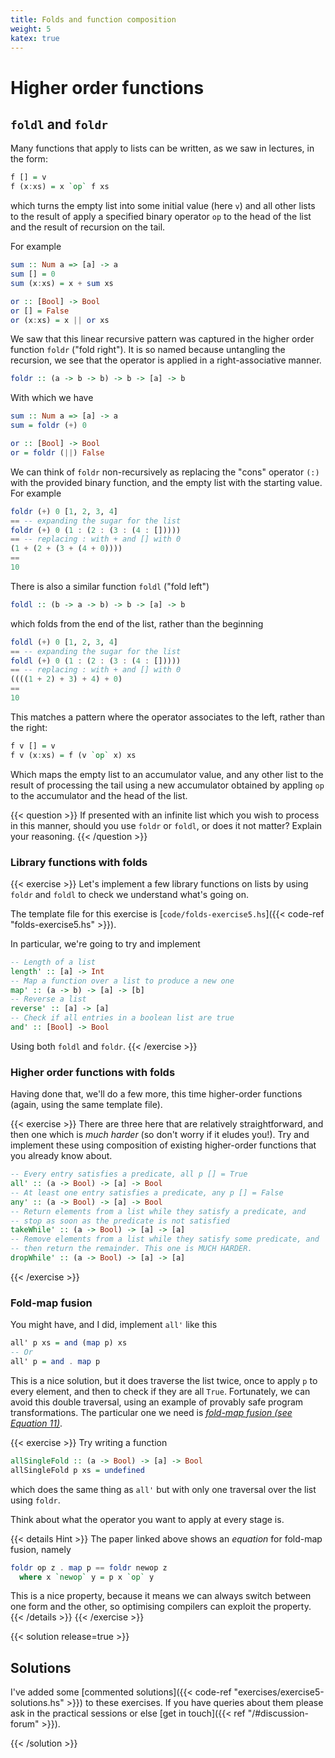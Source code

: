 ```yaml
---
title: Folds and function composition
weight: 5
katex: true
---
```


# Higher order functions

## `foldl` and `foldr`
Many functions that apply to lists can be written, as we saw in
lectures, in the form:

```hs
f [] = v
f (x:xs) = x `op` f xs
```

which turns the empty list into some initial value (here `v`) and all
other lists to the result of apply a specified binary operator `op` to
the head of the list and the result of recursion on the tail.

For example

```hs
sum :: Num a => [a] -> a
sum [] = 0
sum (x:xs) = x + sum xs

or :: [Bool] -> Bool
or [] = False
or (x:xs) = x || or xs
```

We saw that this linear recursive pattern was captured in the higher
order function `foldr` ("fold right"). It is so named because
untangling the recursion, we see that the operator is applied in a
right-associative manner.

```hs
foldr :: (a -> b -> b) -> b -> [a] -> b
```
With which we have
```hs
sum :: Num a => [a] -> a
sum = foldr (+) 0

or :: [Bool] -> Bool
or = foldr (||) False
```

We can think of `foldr` non-recursively as replacing the "cons"
operator `(:)` with the provided binary function, and the empty list
with the starting value. For example
```hs
foldr (+) 0 [1, 2, 3, 4]
== -- expanding the sugar for the list
foldr (+) 0 (1 : (2 : (3 : (4 : []))))
== -- replacing : with + and [] with 0
(1 + (2 + (3 + (4 + 0))))
==
10
```

There is also a similar function `foldl` ("fold left")
```hs
foldl :: (b -> a -> b) -> b -> [a] -> b
```
which folds from the end of the list, rather than the beginning
```hs
foldl (+) 0 [1, 2, 3, 4]
== -- expanding the sugar for the list
foldl (+) 0 (1 : (2 : (3 : (4 : []))))
== -- replacing : with + and [] with 0
((((1 + 2) + 3) + 4) + 0)
==
10
```

This matches a pattern where the operator associates to the left,
rather than the right:
```hs
f v [] = v
f v (x:xs) = f (v `op` x) xs
```
Which maps the empty list to an accumulator value, and any other list
to the result of processing the tail using a new accumulator obtained
by appling `op` to the accumulator and the head of the list.

{{< question >}}
If presented with an infinite list which you wish to process in this
manner, should you use `foldr` or `foldl`, or does it not matter?
Explain your reasoning.
{{< /question >}}

### Library functions with folds
{{< exercise >}}
Let's implement a few library functions on lists by using `foldr` and
`foldl` to check we understand what's going on.

The template file for this exercise is [`code/folds-exercise5.hs`]({{<
code-ref "folds-exercise5.hs" >}}).

In particular, we're going to try and implement

```hs
-- Length of a list
length' :: [a] -> Int
-- Map a function over a list to produce a new one
map' :: (a -> b) -> [a] -> [b]
-- Reverse a list
reverse' :: [a] -> [a]
-- Check if all entries in a boolean list are true
and' :: [Bool] -> Bool
```
Using both `foldl` and `foldr`.
{{< /exercise >}}


### Higher order functions with folds

Having done that, we'll do a few more, this time higher-order
functions (again, using the same template file).

{{< exercise >}}
There are three here that are relatively straightforward, and then one
which is _much harder_ (so don't worry if it eludes you!). Try and
implement these using composition of existing higher-order functions
that you already know about.

```hs
-- Every entry satisfies a predicate, all p [] = True
all' :: (a -> Bool) -> [a] -> Bool
-- At least one entry satisfies a predicate, any p [] = False
any' :: (a -> Bool) -> [a] -> Bool
-- Return elements from a list while they satisfy a predicate, and
-- stop as soon as the predicate is not satisfied
takeWhile' :: (a -> Bool) -> [a] -> [a]
-- Remove elements from a list while they satisfy some predicate, and
-- then return the remainder. This one is MUCH HARDER.
dropWhile' :: (a -> Bool) -> [a] -> [a]
```
{{< /exercise >}}

### Fold-map fusion

You might have, and I did, implement `all'` like this
```hs
all' p xs = and (map p) xs
-- Or
all' p = and . map p
```

This is a nice solution, but it does traverse the list twice, once to
apply `p` to every element, and then to check if they are all `True`.
Fortunately, we can avoid this double traversal, using an example of
provably safe program transformations. The particular one we need is
[_fold-map fusion (see Equation
11)_](https://academic.oup.com/comjnl/article/32/2/122/543545).

{{< exercise >}}
Try writing a function

```hs
allSingleFold :: (a -> Bool) -> [a] -> Bool
allSingleFold p xs = undefined
```
which does the same thing as `all'` but with only one traversal over
the list using `foldr`.

Think about what the operator you want to apply at every stage is.

{{< details Hint >}}
The paper linked above shows an _equation_ for fold-map fusion, namely
```hs
foldr op z . map p == foldr newop z
  where x `newop` y = p x `op` y
```

This is a nice property, because it means we can always switch between
one form and the other, so optimising compilers can exploit the
property.
{{< /details >}}
{{< /exercise >}}

{{< solution release=true >}}
## Solutions

I've added some [commented solutions]({{< code-ref
"exercises/exercise5-solutions.hs" >}}) to these exercises. If you
have queries about them please ask in the practical sessions or else
[get in touch]({{< ref "/#discussion-forum" >}}).

{{< /solution >}}
